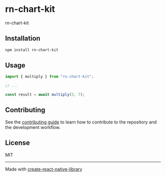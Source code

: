 # rn-chart-kit
rn-chart-kit
## Installation

```sh
npm install rn-chart-kit
```

## Usage

```js
import { multiply } from "rn-chart-kit";

// ...

const result = await multiply(3, 7);
```

## Contributing

See the [contributing guide](CONTRIBUTING.md) to learn how to contribute to the repository and the development workflow.

## License

MIT

---

Made with [create-react-native-library](https://github.com/callstack/react-native-builder-bob)
